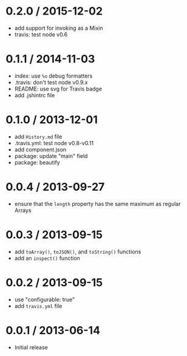 
0.2.0 / 2015-12-02
==================

  * add support for invoking as a Mixin
  * travis: test node v0.6

0.1.1 / 2014-11-03
==================

  * index: use `%o` debug formatters
  * .travis: don't test node v0.9.x
  * README: use svg for Travis badge
  * add .jshintrc file

0.1.0 / 2013-12-01
==================

  * add `History.md` file
  * .travis.yml: test node v0.8-v0.11
  * add component.json
  * package: update "main" field
  * package: beautify

0.0.4 / 2013-09-27
==================

  * ensure that the `length` property has the same maximum as regular Arrays

0.0.3 / 2013-09-15
==================

  * add `toArray()`, `toJSON()`, and `toString()` functions
  * add an `inspect()` function

0.0.2 / 2013-09-15
==================

  * use "configurable: true"
  * add `travis.yml` file

0.0.1 / 2013-06-14
==================

  * Initial release
